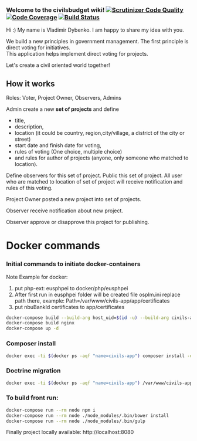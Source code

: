 ### Welcome to the civilsbudget wiki! [![Scrutinizer Code Quality](https://scrutinizer-ci.com/g/civils-council/civilsbudget/badges/quality-score.png?b=master)](https://scrutinizer-ci.com/g/civils-council/civilsbudget/?branch=master) [![Code Coverage](https://scrutinizer-ci.com/g/civils-council/civilsbudget/badges/coverage.png?b=master)](https://scrutinizer-ci.com/g/civils-council/civilsbudget/?branch=master) [![Build Status](https://travis-ci.org/civils-council/civilsbudget.svg?branch=master)](https://travis-ci.org/civils-council/civilsbudget) 

Hi :) My name is Vladimir Dybenko.
I am happy to share my idea with you.

We build a new principles in government management. The first principle is direct voting for initiatives.  
This application  helps implement direct voting for projects. 

Let's create a civil oriented world together!

## How it works

Roles: Voter, Project Owner, Observers, Admins

Admin create a new **set of projects** and define

  * title,
  * description,  
  * location (it could be country, region,city/village, a district of the city or street)  
  * start date and finish date for voting,  
  * rules of voting (One choice, multiple choice) 
  * and rules for author of projects (anyone, only someone who matched to location). 

Define observers for this set of project. Public this set of project. All user who are matched to location of set of project will receive notification and rules of this voting.  

Project Owner posted a new project into set of projects.  

Observer receive notification about new project. 

Observer approve or disapprove this project for publishing.

# Docker commands

### Initial commands to initiate docker-containers

Note Example for docker: 
1) put php-ext: eusphpei to docker/php/eusphpei 
2) After first run in eusphpei folder will be created file osplm.ini 
    replace path there, example: Path=/var/www/civils-app/app/certificates
3) put nbuBankId certificates to app/certificates

```bash
docker-compose build --build-arg host_uid=$(id -u) --build-arg civils-app
docker-compose build nginx
docker-compose up -d
```

### Composer install 
```bash
docker exec -ti $(docker ps -aqf "name=civils-app") composer install -d /var/www/civils-app
```

### Doctrine migration
```bash
docker exec -ti $(docker ps -aqf "name=civils-app") /var/www/civils-app/bin/console d:m:m
```

### To build front run:
```bash
docker-compose run --rm node npm i 
docker-compose run --rm node ./node_modules/.bin/bower install 
docker-compose run --rm node ./node_modules/.bin/gulp
```

Finally project locally available: http://localhost:8080